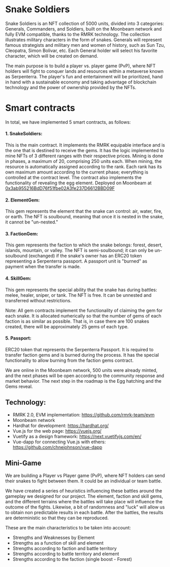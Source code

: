 # Snake Soldiers

Snake Soldiers is an NFT collection of 5000 units, divided into 3 categories: Generals, Commanders, and Soldiers, built on the Moonbeam network and fully EVM compatible, thanks to the RMRK technology. The collection illustrates military characters in the form of snakes. Generals will represent famous strategists and military men and women of history, such as Sun Tzu, Cleopatra, Simon Bolivar, etc. Each General holder will select his favorite character, which will be created on demand.  

The main purpose is to build a player vs. player game (PvP), where NFT holders will fight to conquer lands and resources within a metaverse known as Serpenterra. The player's fun and entertainment will be prioritized, hand in hand with a sustainable economy and taking advantage of blockchain technology and the power of ownership provided by the NFTs.


# Smart contracts

In total, we have implemented 5 smart contracts, as follows:
#### 1. SnakeSoldiers:
This is the main contract. It implements the RMRK equipable interface and is the one that is destined to receive the gems. It has the logic implemented to mine NFTs of 3 different ranges with their respective prices. Mining is done in phases, a maximum of 20, comprising 250 units each. When mining, the resource is automatically assigned according to the rank. Each rank has its own maximum amount according to the current phase; everything is controlled at the contract level. The contract also implements the functionality of revealing the egg element.  Deployed on Moonbeam at [0x3ab955216BdD76f51fbe02A3fe237D6612BBD09F](https://moonbeam.moonscan.io/address/0x3ab955216BdD76f51fbe02A3fe237D6612BBD09F#code)

#### 2. ElementGem:
This gem represents the element that the snake can control: air, water, fire, or earth. The NFT is soulbound, meaning that once it is nested in the snake, it cannot be "un-nested."

#### 3. FactionGem:
This gem represents the faction to which the snake belongs: forest, desert, islands, mountain, or valley. The NFT is semi-soulbound; it can only be un-soulbound (exchanged) if the snake's owner has an ERC20 token representing a Serpenterra passport. A passport unit is "burned" as payment when the transfer is made.

#### 4. SkillGem:
This gem represents the special ability that the snake has during battles: melee, healer, sniper, or tank. The NFT is free. It can be unnested and transferred without restrictions.

Note: All gem contracts implement the functionality of claiming the gem for each snake. It is allocated nuḿerically so that the number of gems of each faction is as similar as possible. That is, in case there are 100 snakes created, there will be approximately 25 gems of each type.

#### 5. Passport:
ERC20 token that represents the Serpenterra Passport. It is required to transfer faction gems and is burned during the process. It has the special functionality to allow burning from the faction gems contract.

We are online in the Moonbeam network, 500 units were already minted, and the next phases will be open according to the community response and market behavior. The next step in the roadmap is the Egg hatching and the Gems reveal.

## Technology:

* RMRK 2.0, EVM implementation: https://github.com/rmrk-team/evm
* Moonbeam network
* Hardhat for development: https://hardhat.org/
* Vue.js for the web page: https://vuejs.org/ 
* Vuetify as a design framework: https://next.vuetifyjs.com/en/ 
* Vue-dapp for connecting Vue.js with ethers: https://github.com/chnejohnson/vue-dapp

## Mini-Game

We are building a Player vs Player game (PvP), where NFT holders can send their snakes to fight between them. It could be an individual or team battle.

We have created a series of heuristics influencing these battles around the gameplay we designed for our project. The element, faction and skill gems, and the different terrains where the battles will take place will influence the outcome of the fights. Likewise, a bit of randomness and "luck" will allow us to obtain non predictable results in each battle. After the battles, the results are deterministic so that they can be reproduced.

These are the main characteristics to be taken into account:
* Strengths and Weaknesses by Element
* Strengths as a function of skill and element
* Strengths according to faction and battle territory
* Strengths according to battle territory and element
* Strengths according to the faction (single boost - Forest)
